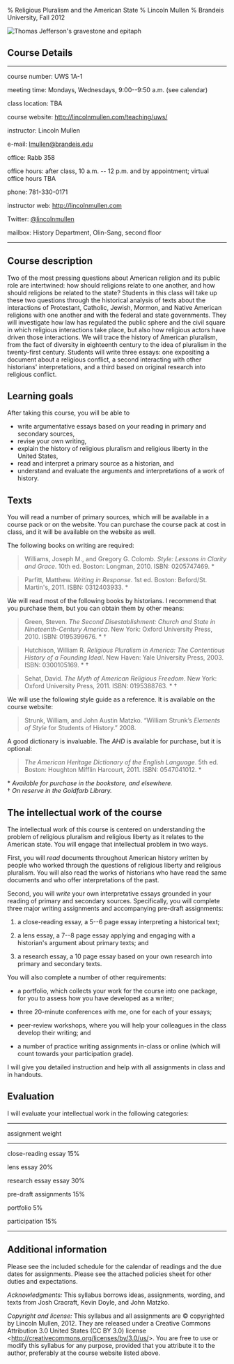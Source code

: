 % Religious Pluralism and the American State
% Lincoln Mullen
% Brandeis University, Fall 2012

![Thomas Jefferson's gravestone and epitaph](jefferson-grave.jpg)

## Course Details

---------------     --------------------------------------------
course number:      UWS 1A-1

meeting time:       Mondays, Wednesdays, 9:00--9:50 a.m. (see calendar)

class location:     TBA

course website:     <http://lincolnmullen.com/teaching/uws/>

instructor:         Lincoln Mullen

e-mail:             <lmullen@brandeis.edu>

office:             Rabb 358

office hours:       after class, 10 a.m. -- 12 p.m. and by 
                    appointment; virtual office hours TBA

phone:              781-330-0171

instructor web:     <http://lincolnmullen.com>

Twitter:            [@lincolnmullen](https://twitter.com/lincolnmullen)

mailbox:            History Department, Olin-Sang, second floor
---------------     --------------------------------------------


## Course description

Two of the most pressing questions about American religion and its
public role are intertwined: how should religions relate to one another,
and how should religions be related to the state? Students in this class
will take up these two questions through the historical analysis of
texts about the interactions of Protestant, Catholic, Jewish, Mormon,
and Native American religions with one another and with the federal and
state governments. They will investigate how law has regulated the
public sphere and the civil square in which religious interactions take
place, but also how religious actors have driven those interactions. We
will trace the history of American pluralism, from the fact of diversity
in eighteenth century to the idea of pluralism in the twenty-first
century. Students will write three essays: one expositing a document
about a religious conflict, a second interacting with other historians'
interpretations, and a third based on original research into religious
conflict.

## Learning goals

After taking this course, you will be able to

+   write argumentative essays based on your reading in primary and
    secondary sources,
+   revise your own writing,
+   explain the history of religious pluralism and religious liberty in
    the United States,
+   read and interpret a primary source as a historian, and
+   understand and evaluate the arguments and interpretations of a work
    of history.

## Texts

You will read a number of primary sources, which will be available in a
course pack or on the website. You can purchase the course pack
at cost in class, and it will be available on the website as well.

The following books on writing are required:

> Williams, Joseph M., and Gregory G. Colomb. *Style: Lessons in Clarity
> and Grace*. 10th ed. Boston: Longman, 2010. ISBN: 0205747469. \*

> Parfitt, Matthew. *Writing in Response*. 1st ed. Boston: Beford/St.
Martin's, 2011. ISBN: 0312403933. \*

We will read most of the following books by historians. I recommend that
you purchase them, but you can obtain them by other means:

> Green, Steven. *The Second Disestablishment: Church and State in
> Nineteenth-Century America*. New York: Oxford University Press, 2010.
> ISBN: 0195399676. \* †

> Hutchison, William R. *Religious Pluralism in America: The Contentious
> History of a Founding Ideal*. New Haven: Yale University Press, 2003.
> ISBN: 0300105169. \* †

> Sehat, David. *The Myth of American Religious Freedom*. New York:
> Oxford University Press, 2011. ISBN: 0195388763. \* †

We will use the following style guide as a reference. It is available on
the course website:

> Strunk, William, and John Austin Matzko. “William Strunk’s *Elements
> of Style* for Students of History.” 2008.

A good dictionary is invaluable. The *AHD* is available for purchase,
but it is optional:

> *The American Heritage Dictionary of the English Language*. 5th ed.
> Boston: Houghton Mifflin Harcourt, 2011. ISBN: 0547041012. \* 

\*	*Available for purchase in the bookstore, and elsewhere.*  
†	*On reserve in the Goldfarb Library.*

## The intellectual work of the course

The intellectual work of this course is centered on understanding the
problem of religious pluralism and religious liberty as it relates to
the American state. You will engage that intellectual problem in two
ways. 

First, you will *read* documents throughout American history
written by people who worked through the questions of religious liberty
and religious pluralism. You will also read the works of
historians who have read the same documents and who offer 
interpretations of the past.

Second, you will *write* your own interpretative essays grounded in your
reading of primary and secondary sources. Specifically, you will
complete three major writing assignments and accompanying pre-draft
assignments:

1. a close-reading essay, a 5--6 page essay interpreting a historical
   text;

2. a lens essay, a 7--8 page essay applying and engaging with a
   historian's argument about primary texts; and

3. a research essay, a 10 page essay based on your own research into
   primary and secondary texts.

You will also complete a number of other requirements:

+   a portfolio, which collects your work for the course into one
    package, for you to assess how you have developed as a writer;

+   three 20-minute conferences with me, one for each of your essays;

+   peer-review workshops, where you will help your colleagues in the
    class develop their writing; and

+   a number of practice writing assignments in-class or online (which
    will count towards your participation grade).

I will give you detailed instruction and help with all assignments in
class and in handouts.

## Evaluation

I will evaluate your intellectual work in the following categories:

------------------------        --------
assignment                      weight
------------------------        --------
close-reading essay             15%

lens essay                      20%

research essay essay            30%

pre-draft assignments           15% 

portfolio                        5%

participation                   15%
------------------------        --------

## Additional information

Please see the included schedule for the calendar of readings and the
due dates for assignments. Please see the attached policies sheet for
other duties and expectations.

*Acknowledgments:* This syllabus borrows ideas, assignments, wording,
and texts from Josh Cracraft, Kevin Doyle, and John Matzko.

*Copyright and license:* This syllabus and all assignments are &copy;
copyrighted by Lincoln Mullen, 2012. They are released under a Creative
Commons Attribution 3.0 United States (CC BY 3.0) license
<<http://creativecommons.org/licenses/by/3.0/us/>>. You are free to use
or modify this syllabus for any purpose, provided that you attribute it
to the author, preferably at the course website listed above.
